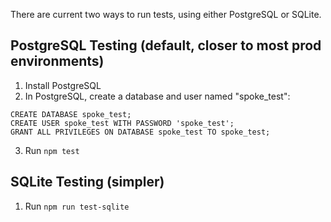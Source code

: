 There are current two ways to run tests, using either PostgreSQL or SQLite.

## PostgreSQL Testing (default, closer to most prod environments)

1) Install PostgreSQL
2) In PostgreSQL, create a database and user named "spoke_test":
```
CREATE DATABASE spoke_test;
CREATE USER spoke_test WITH PASSWORD 'spoke_test';
GRANT ALL PRIVILEGES ON DATABASE spoke_test TO spoke_test;
```
3) Run `npm test`

## SQLite Testing (simpler)

1) Run `npm run test-sqlite`

